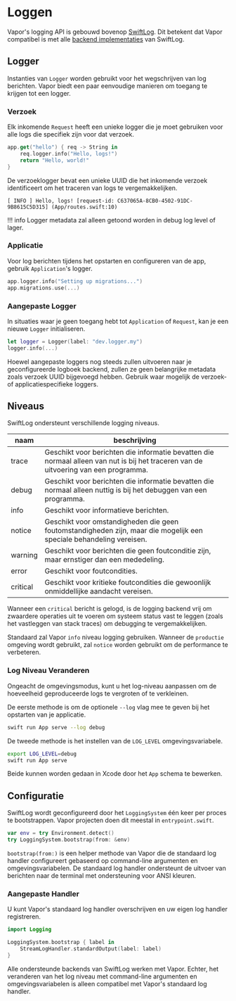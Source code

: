 # Loggen 

Vapor's logging API is gebouwd bovenop [SwiftLog](https://github.com/apple/swift-log). 
Dit betekent dat Vapor compatibel is met alle [backend implementaties](https://github.com/apple/swift-log#backends) van SwiftLog.

## Logger

Instanties van `Logger` worden gebruikt voor het wegschrijven van log berichten. Vapor biedt een paar eenvoudige manieren om toegang te krijgen tot een logger.

### Verzoek

Elk inkomende `Request` heeft een unieke logger die je moet gebruiken voor alle logs die specifiek zijn voor dat verzoek.

```swift
app.get("hello") { req -> String in
    req.logger.info("Hello, logs!")
    return "Hello, world!"
}
```

De verzoeklogger bevat een unieke UUID die het inkomende verzoek identificeert om het traceren van logs te vergemakkelijken.

```
[ INFO ] Hello, logs! [request-id: C637065A-8CB0-4502-91DC-9B8615C5D315] (App/routes.swift:10)
```

!!! info
	Logger metadata zal alleen getoond worden in debug log level of lager.

### Applicatie

Voor log berichten tijdens het opstarten en configureren van de app, gebruik `Application`'s logger.

```swift
app.logger.info("Setting up migrations...")
app.migrations.use(...)
```

### Aangepaste Logger

In situaties waar je geen toegang hebt tot `Application` of `Request`, kan je een nieuwe `Logger` initialiseren. 

```swift
let logger = Logger(label: "dev.logger.my")
logger.info(...)
```

Hoewel aangepaste loggers nog steeds zullen uitvoeren naar je geconfigureerde logboek backend, zullen ze geen belangrijke metadata zoals verzoek UUID bijgevoegd hebben. Gebruik waar mogelijk de verzoek- of applicatiespecifieke loggers. 

## Niveaus

SwiftLog ondersteunt verschillende logging niveaus.

|naam|beschrijving|
|-|-|
|trace|Geschikt voor berichten die informatie bevatten die normaal alleen van nut is bij het traceren van de uitvoering van een programma.|
|debug|Geschikt voor berichten die informatie bevatten die normaal alleen nuttig is bij het debuggen van een programma.|
|info|Geschikt voor informatieve berichten.|
|notice|Geschikt voor omstandigheden die geen foutomstandigheden zijn, maar die mogelijk een speciale behandeling vereisen.|
|warning|Geschikt voor berichten die geen foutconditie zijn, maar ernstiger dan een mededeling.|
|error|Geschikt voor foutcondities.|
|critical|Geschikt voor kritieke foutcondities die gewoonlijk onmiddellijke aandacht vereisen.|

Wanneer een `critical` bericht is gelogd, is de logging backend vrij om zwaardere operaties uit te voeren om systeem status vast te leggen (zoals het vastleggen van stack traces) om debugging te vergemakkelijken.

Standaard zal Vapor `info` niveau logging gebruiken. Wanneer de `productie` omgeving wordt gebruikt, zal `notice` worden gebruikt om de performance te verbeteren. 

### Log Niveau Veranderen

Ongeacht de omgevingsmodus, kunt u het log-niveau aanpassen om de hoeveelheid geproduceerde logs te vergroten of te verkleinen. 

De eerste methode is om de optionele `--log` vlag mee te geven bij het opstarten van je applicatie. 

```sh
swift run App serve --log debug
```

De tweede methode is het instellen van de `LOG_LEVEL` omgevingsvariabele.

```sh
export LOG_LEVEL=debug
swift run App serve
```

Beide kunnen worden gedaan in Xcode door het `App` schema te bewerken.

## Configuratie

SwiftLog wordt geconfigureerd door het `LoggingSystem` één keer per proces te bootstrappen. Vapor projecten doen dit meestal in `entrypoint.swift`.

```swift
var env = try Environment.detect()
try LoggingSystem.bootstrap(from: &env)
```

`bootstrap(from:)` is een helper methode van Vapor die de standaard log handler configureert gebaseerd op command-line argumenten en omgevingsvariabelen. De standaard log handler ondersteunt de uitvoer van berichten naar de terminal met ondersteuning voor ANSI kleuren. 

### Aangepaste Handler

U kunt Vapor's standaard log handler overschrijven en uw eigen log handler registreren.

```swift
import Logging

LoggingSystem.bootstrap { label in
    StreamLogHandler.standardOutput(label: label)
}
```

Alle ondersteunde backends van SwiftLog werken met Vapor. Echter, het veranderen van het log niveau met command-line argumenten en omgevingsvariabelen is alleen compatibel met Vapor's standaard log handler.
